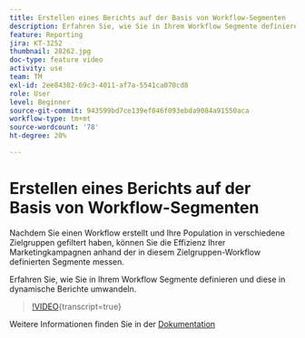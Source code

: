 ```yaml
---
title: Erstellen eines Berichts auf der Basis von Workflow-Segmenten
description: Erfahren Sie, wie Sie in Ihrem Workflow Segmente definieren und diese in dynamische Berichte umwandeln.
feature: Reporting
jira: KT-3252
thumbnail: 28262.jpg
doc-type: feature video
activity: use
team: TM
exl-id: 2ee84302-69c3-4011-af7a-5541ca070cd8
role: User
level: Beginner
source-git-commit: 943599bd7ce139ef846f093ebda9084a91550aca
workflow-type: tm+mt
source-wordcount: '78'
ht-degree: 20%

---
```


# Erstellen eines Berichts auf der Basis von Workflow-Segmenten

Nachdem Sie einen Workflow erstellt und Ihre Population in verschiedene Zielgruppen gefiltert haben, können Sie die Effizienz Ihrer Marketingkampagnen anhand der in diesem Zielgruppen-Workflow definierten Segmente messen.

Erfahren Sie, wie Sie in Ihrem Workflow Segmente definieren und diese in dynamische Berichte umwandeln.

>[!VIDEO](https://video.tv.adobe.com/v/28262?learn=on){transcript=true}

Weitere Informationen finden Sie in der [Dokumentation](https://experienceleague.adobe.com/docs/campaign-standard/using/reporting/customizing-reports/creating-a-report-workflow-segment.html?lang=en)
